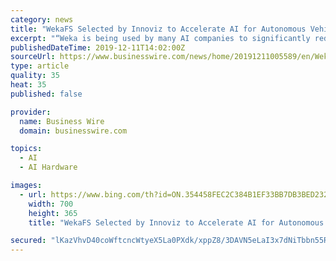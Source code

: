 ```yaml
---
category: news
title: "WekaFS Selected by Innoviz to Accelerate AI for Autonomous Vehicle Innovations"
excerpt: "“Weka is being used by many AI companies to significantly reduce AI training Epochs. We can help companies shorten wall clock time by ensuring the GPU cluster is fully saturated with as much data as the application needs. Managing large amounts of data is challenging when the AI training system spans multiple GPU nodes. A shared file system ..."
publishedDateTime: 2019-12-11T14:02:00Z
sourceUrl: https://www.businesswire.com/news/home/20191211005589/en/WekaFS-Selected-Innoviz-Accelerate-AI-Autonomous-Vehicle
type: article
quality: 35
heat: 35
published: false

provider:
  name: Business Wire
  domain: businesswire.com

topics:
  - AI
  - AI Hardware

images:
  - url: https://www.bing.com/th?id=ON.354458FEC2C384B1EF33BB7DB3BED232
    width: 700
    height: 365
    title: "WekaFS Selected by Innoviz to Accelerate AI for Autonomous Vehicle Innovations"

secured: "lKazVhvD40coWftcncWtyeX5La0PXdk/xppZ8/3DAVN5eLaI3x7dNiTbbn55RK2SZ/lNM/JvUFnDRquh5Aa/rHpr3yu3j4CNJ2FYF//PBo66YhLUHxGo3t9cmBjCj+4sGZZYOjN2QgyUVlWSCr9C9S9QLOr54t3WXVYAVn12ramNJFQBZfAQhFvs/Vq+K0BuoE4fPjt6b21hL0C3zQ3+9klOwwx7ywGAypdRJMvO5DiqMUlxfSiD+2a1G4/6/jYaFU4Ucslcdm/v0g15TD5j3w==;P1v4menXSAYg53TcVbMW/w=="
---
```


